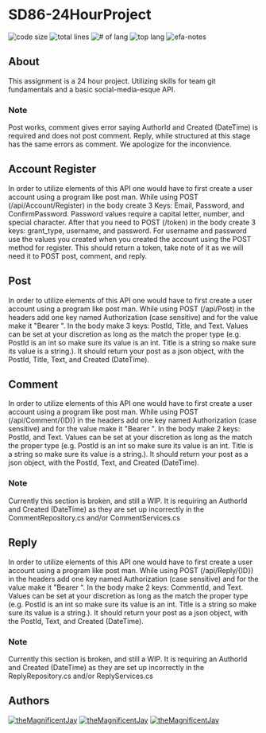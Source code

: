 # SD86-24HourProject

![code size](https://img.shields.io/github/languages/code-size/theMagnificentJay/SD86-24HourProject)
![total lines](https://img.shields.io/tokei/lines/github/theMagnificentJay/SD86-24HourProject)
![# of lang](https://img.shields.io/github/languages/count/theMagnificentJay/SD86-24HourProject)
![top lang](https://img.shields.io/github/languages/top/theMagnificentJay/SD86-24HourProject)
![efa-notes](https://img.shields.io/static/v1?label=&message=EFA-Assignment&color=red)

## About

This assignment is a 24 hour project. Utilizing skills for team git fundamentals and a basic social-media-esque API.

### Note

Post works, comment gives error saying AuthorId and Created (DateTime) is required and does not post comment. Reply, while structured at this stage has the same errors as comment. We apologize for the inconvience.

## Account Register

In order to utilize elements of this API one would have to first create a user account using a program like post man. While using POST (/api/Account/Register) in the body create 3 Keys: Email, Password, and ConfirmPassword. Password values require a capital letter, number, and special character. After that you need to POST (/token) in the body create 3 keys: grant_type, username, and password. For username and password use the values you created when you created the account using the POST method for register. This should return a token, take note of it as we will need it to POST post, comment, and reply.

## Post

In order to utilize elements of this API one would have to first create a user account using a program like post man. While using POST (/api/Post) in the headers add one key named Authorization (case sensitive) and for the value make it "Bearer <your-token>". In the body make 3 keys: PostId, Title, and Text. Values can be set at your discretion as long as the match the proper type (e.g. PostId is an int so make sure its value is an int. Title is a string so make sure its value is a string.). It should return your post as a json object, with the PostId, Title, Text, and Created (DateTime).
  
## Comment

In order to utilize elements of this API one would have to first create a user account using a program like post man. While using POST (/api/Comment/{ID}) in the headers add one key named Authorization (case sensitive) and for the value make it "Bearer <your-token>". In the body make 2 keys: PostId, and Text. Values can be set at your discretion as long as the match the proper type (e.g. PostId is an int so make sure its value is an int. Title is a string so make sure its value is a string.). It should return your post as a json object, with the PostId, Text, and Created (DateTime).
  
### Note

Currently this section is broken, and still a WIP. It is requiring an AuthorId and Created (DateTime) as they are set up incorrectly in the CommentRepository.cs and/or CommentServices.cs
  
## Reply

In order to utilize elements of this API one would have to first create a user account using a program like post man. While using POST (/api/Reply/{ID}) in the headers add one key named Authorization (case sensitive) and for the value make it "Bearer <your-token>". In the body make 2 keys: CommentId, and Text. Values can be set at your discretion as long as the match the proper type (e.g. PostId is an int so make sure its value is an int. Title is a string so make sure its value is a string.). It should return your post as a json object, with the PostId, Text, and Created (DateTime).
  
### Note

Currently this section is broken, and still a WIP. It is requiring an AuthorId and Created (DateTime) as they are set up incorrectly in the ReplyRepository.cs and/or ReplyServices.cs

## Authors

[![theMagnificentJay](https://img.shields.io/static/v1?label=&message=theMagnificentJay&color=black)](https://github.com/theMagnificentJay)
[![theMagnificentJay](https://img.shields.io/static/v1?label=&message=RJYocham&color=blue)](https://github.com/RJYocham)
[![theMagnificentJay](https://img.shields.io/static/v1?label=&message=D2-Tech&color=red)](https://github.com/D2-Tech)
